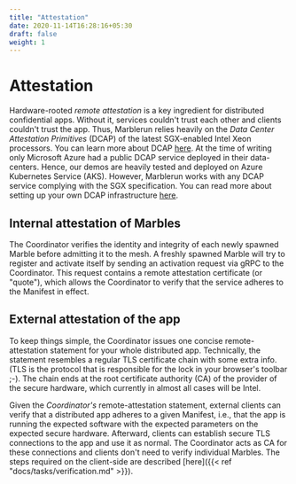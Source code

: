 ```yaml
---
title: "Attestation"
date: 2020-11-14T16:28:16+05:30
draft: false
weight: 1
---
```


# Attestation

Hardware-rooted *remote attestation* is a key ingredient for distributed confidential apps. Without it, services couldn't trust each other and clients couldn't trust the app. Thus, Marblerun relies heavily on the *Data Center Attestation Primitives* (DCAP) of the latest SGX-enabled Intel Xeon processors. You can learn more about DCAP [here](https://download.01.org/intel-sgx/sgx-dcap/1.9/linux/docs/Intel_SGX_DCAP_ECDSA_Orientation.pdf).
At the time of writing only Microsoft Azure had a public DCAP service deployed in their data-centers. Hence, our demos are heavily tested and deployed on Azure Kubernetes Service (AKS).
However, Marblerun works with any DCAP service complying with the SGX specification. You can read more about setting up your own DCAP infrastructure [here](https://software.intel.com/content/www/us/en/develop/articles/intel-software-guard-extensions-data-center-attestation-primitives-quick-install-guide.html).

## Internal attestation of Marbles

The Coordinator verifies the identity and integrity of each newly spawned Marble before admitting it to the mesh.
A freshly spawned Marble will try to register and activate itself by sending an activation request via gRPC to the Coordinator.
This request contains a remote attestation certificate (or "quote"), which allows the Coordinator to verify that the service adheres to the Manifest in effect.

## External attestation of the app

To keep things simple, the Coordinator issues one concise remote-attestation statement for your whole distributed app. Technically, the statement resembles a regular TLS certificate chain with some extra info. (TLS is the protocol that is responsible for the lock in your browser's toolbar ;-). The chain ends at the root certificate authority (CA) of the provider of the secure hardware, which currently in almost all cases will be Intel.

Given the *Coordinator's* remote-attestation statement, external clients can verify that a distributed app adheres to a given Manifest, i.e., that the app is running the expected software with the expected parameters on the expected secure hardware. Afterward, clients can establish secure TLS connections to the app and use it as normal. The Coordinator acts as CA for these connections and clients don't need to verify individual Marbles. The steps required on the client-side are described [here]({{< ref "docs/tasks/verification.md" >}}).

